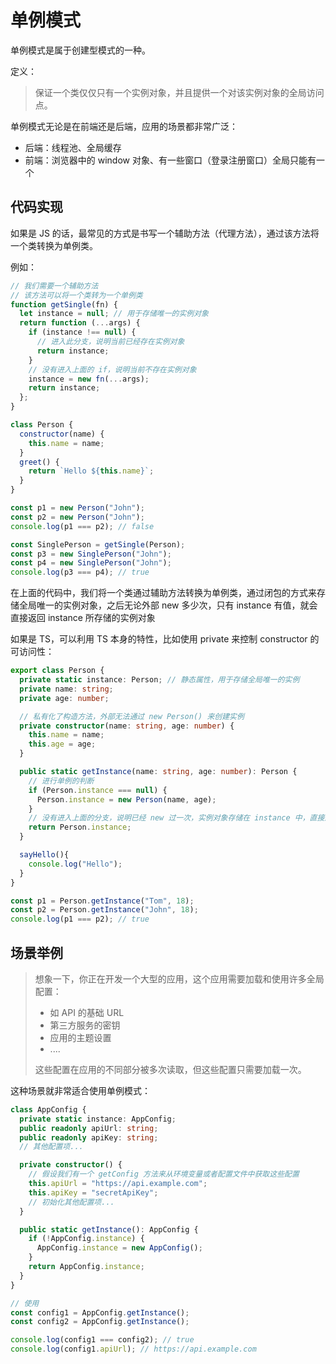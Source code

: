 # 单例模式

单例模式是属于创建型模式的一种。

定义：

> 保证一个类仅仅只有一个实例对象，并且提供一个对该实例对象的全局访问点。

单例模式无论是在前端还是后端，应用的场景都非常广泛：

- 后端：线程池、全局缓存
- 前端：浏览器中的 window 对象、有一些窗口（登录注册窗口）全局只能有一个



## 代码实现

如果是 JS 的话，最常见的方式是书写一个辅助方法（代理方法），通过该方法将一个类转换为单例类。

例如：

```js
// 我们需要一个辅助方法
// 该方法可以将一个类转为一个单例类
function getSingle(fn) {
  let instance = null; // 用于存储唯一的实例对象
  return function (...args) {
    if (instance !== null) {
      // 进入此分支，说明当前已经存在实例对象
      return instance;
    }
    // 没有进入上面的 if，说明当前不存在实例对象
    instance = new fn(...args);
    return instance;
  };
}

class Person {
  constructor(name) {
    this.name = name;
  }
  greet() {
    return `Hello ${this.name}`;
  }
}

const p1 = new Person("John");
const p2 = new Person("John");
console.log(p1 === p2); // false

const SinglePerson = getSingle(Person);
const p3 = new SinglePerson("John");
const p4 = new SinglePerson("John");
console.log(p3 === p4); // true
```

在上面的代码中，我们将一个类通过辅助方法转换为单例类，通过闭包的方式来存储全局唯一的实例对象，之后无论外部 new 多少次，只有 instance 有值，就会直接返回 instance 所存储的实例对象



如果是 TS，可以利用 TS 本身的特性，比如使用 private 来控制 constructor 的可访问性：

```ts
export class Person {
  private static instance: Person; // 静态属性，用于存储全局唯一的实例
  private name: string;
  private age: number;

  // 私有化了构造方法，外部无法通过 new Person() 来创建实例
  private constructor(name: string, age: number) {
    this.name = name;
    this.age = age;
  }

  public static getInstance(name: string, age: number): Person {
    // 进行单例的判断
    if (Person.instance === null) {
      Person.instance = new Person(name, age);
    }
    // 没有进入上面的分支，说明已经 new 过一次，实例对象存储在 instance 中，直接返回即可
    return Person.instance;
  }

  sayHello(){
    console.log("Hello");
  }
}

const p1 = Person.getInstance("Tom", 18);
const p2 = Person.getInstance("John", 18);
console.log(p1 === p2); // true
```



## 场景举例

>想象一下，你正在开发一个大型的应用，这个应用需要加载和使用许多全局配置：
>
>- 如 API 的基础 URL
>- 第三方服务的密钥
>- 应用的主题设置
>- ....
>
>这些配置在应用的不同部分被多次读取，但这些配置只需要加载一次。

这种场景就非常适合使用单例模式：

```ts
class AppConfig {
  private static instance: AppConfig;
  public readonly apiUrl: string;
  public readonly apiKey: string;
  // 其他配置项...

  private constructor() {
    // 假设我们有一个 getConfig 方法来从环境变量或者配置文件中获取这些配置
    this.apiUrl = "https://api.example.com";
    this.apiKey = "secretApiKey";
    // 初始化其他配置项...
  }

  public static getInstance(): AppConfig {
    if (!AppConfig.instance) {
      AppConfig.instance = new AppConfig();
    }
    return AppConfig.instance;
  }
}

// 使用
const config1 = AppConfig.getInstance();
const config2 = AppConfig.getInstance();

console.log(config1 === config2); // true
console.log(config1.apiUrl); // https://api.example.com
```

